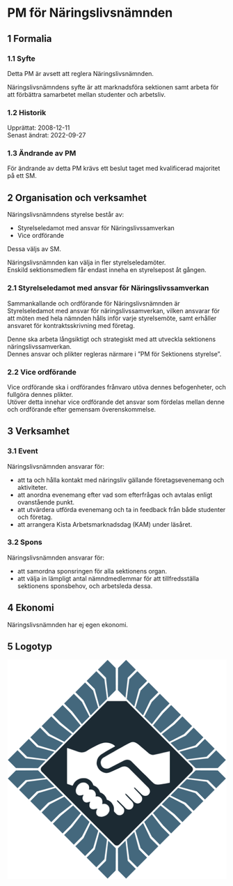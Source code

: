 # PM för Näringslivsnämnden

## 1 Formalia

### 1.1 Syfte

Detta PM är avsett att reglera Näringslivsnämnden.

Näringslivsnämndens syfte är att marknadsföra sektionen samt arbeta för att förbättra samarbetet mellan studenter och arbetsliv.

### 1.2 Historik

Upprättat: 2008-12-11  
Senast ändrat: 2022-09-27

### 1.3 Ändrande av PM

För ändrande av detta PM krävs ett beslut taget med kvalificerad majoritet på ett SM.

## 2 Organisation och verksamhet

Näringslivsnämndens styrelse består av:

- Styrelseledamot med ansvar för Näringslivssamverkan  
- Vice ordförande

Dessa väljs av SM.

Näringslivsnämnden kan välja in fler styrelseledamöter.  
Enskild sektionsmedlem får endast inneha en styrelsepost åt gången.

### 2.1 Styrelseledamot med ansvar för Näringslivssamverkan

Sammankallande och ordförande för Näringslivsnämnden är Styrelseledamot med ansvar för näringslivssamverkan, vilken ansvarar för att möten med hela nämnden hålls inför varje styrelsemöte, samt erhåller ansvaret för kontraktsskrivning med företag.  

Denne ska arbeta långsiktigt och strategiskt med att utveckla sektionens näringslivssamverkan.  
Dennes ansvar och plikter regleras närmare i ”PM för Sektionens styrelse”.

### 2.2 Vice ordförande

Vice ordförande ska i ordförandes frånvaro utöva dennes befogenheter, och fullgöra dennes plikter.  
Utöver detta innehar vice ordförande det ansvar som fördelas mellan denne och ordförande efter gemensam överenskommelse.

## 3 Verksamhet

### 3.1 Event

Näringslivsnämnden ansvarar för:

- att ta och hålla kontakt med näringsliv gällande företagsevenemang och aktiviteter.  
- att anordna evenemang efter vad som efterfrågas och avtalas enligt ovanstående punkt.  
- att utvärdera utförda evenemang och ta in feedback från både studenter och företag.  
- att arrangera Kista Arbetsmarknadsdag (KAM) under läsåret.

### 3.2 Spons

Näringslivsnämnden ansvarar för:

- att samordna sponsringen för alla sektionens organ.  
- att välja in lämpligt antal nämndmedlemmar för att tillfredsställa sektionens sponsbehov, och arbetsleda dessa.

## 4 Ekonomi

Näringslivsnämnden har ej egen ekonomi.

## 5 Logotyp
![Näringslivsnämnden Logotyp](./img/logo-naringsliv-1500px.png)
